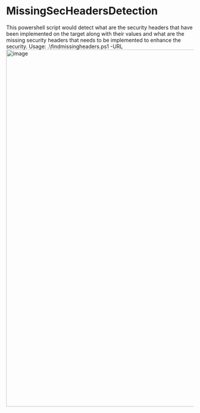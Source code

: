 # MissingSecHeadersDetection
This powershell script would detect what are the security headers that have been implemented on the target along with their values and what are the missing security headers that needs to be implemented to enhance the security.
Usage: .\findmissingheaders.ps1 -URL <URL>
<img width="960" alt="image" src="https://github.com/mayank-s16/MissingSecHeadersDetection/assets/43502152/fb26e8ca-a7c9-4150-b79b-d0fe24dd3b7c">

